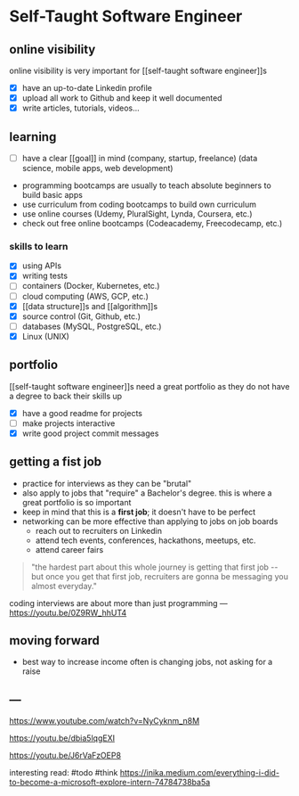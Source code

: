 # Self-Taught Software Engineer

## online visibility

online visibility is very important for [[self-taught software engineer]]s

- [x] have an up-to-date Linkedin profile
- [x] upload all work to Github and keep it well documented
- [x] write articles, tutorials, videos...

## learning

- [ ] have a clear [[goal]] in mind (company, startup, freelance) (data science, mobile apps, web development)
- programming bootcamps are usually to teach absolute beginners to build basic apps
- use curriculum from coding bootcamps to build own curriculum
- use online courses (Udemy, PluralSight, Lynda, Coursera, etc.)
- check out free online bootcamps (Codeacademy, Freecodecamp, etc.)

### skills to learn

- [x] using APIs
- [x] writing tests
- [ ] containers (Docker, Kubernetes, etc.)
- [ ] cloud computing (AWS, GCP, etc.)
- [x] [[data structure]]s and [[algorithm]]s
- [x] source control (Git, Github, etc.)
- [ ] databases (MySQL, PostgreSQL, etc.)
- [x] Linux (UNIX)

## portfolio

[[self-taught software engineer]]s need a great portfolio as they do not have a degree to back their skills up

- [x] have a good readme for projects
- [ ] make projects interactive
- [x] write good project commit messages

## getting a fist job

- practice for interviews as they can be "brutal"
- also apply to jobs that "require" a Bachelor's degree. this is where a great portfolio is so important
- keep in mind that this is a **first job**; it doesn't have to be perfect
- networking can be more effective than applying to jobs on job boards
  - reach out to recruiters on Linkedin
  - attend tech events, conferences, hackathons, meetups, etc.
  - attend career fairs

> "the hardest part about this whole journey is getting that first job -- but once you get that first job, recruiters are gonna be messaging you almost everyday."

coding interviews are about more than just programming &mdash; <https://youtu.be/0Z9RW_hhUT4>

## moving forward

- best way to increase income often is changing jobs, not asking for a raise

## &mdash;

<https://www.youtube.com/watch?v=NyCyknm_n8M>

<https://youtu.be/dbia5lqgEXI>

<https://youtu.be/J6rVaFzOEP8>

interesting read: #todo #think <https://inika.medium.com/everything-i-did-to-become-a-microsoft-explore-intern-74784738ba5a>
